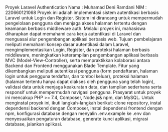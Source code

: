 Proyek Laravel Authentication 
Nama : Muhamad Deni Ramdani 
NIM  : 220660121068
Proyek ini adalah implementasi sistem autentikasi berbasis Laravel untuk Login dan Register. Sistem ini dirancang untuk mempermudah pengelolaan pengguna dan menjaga akses halaman tertentu dengan keamanan berbasis middleware auth. Melalui proyek ini, mahasiswa diharapkan dapat memahami cara kerja autentikasi di Laravel dan menguasai alur pengembangan aplikasi berbasis web. Tujuan pembelajaran meliputi memahami konsep dasar autentikasi dalam Laravel, mengimplementasikan Login, Register, dan proteksi halaman berbasis middleware, meningkatkan keterampilan pengembangan aplikasi berbasis MVC (Model-View-Controller), serta mempraktikkan kolaborasi antara Backend dan Frontend menggunakan Blade Template. Fitur yang dikembangkan meliputi autentikasi pengguna (form pendaftaran, halaman login untuk pengguna terdaftar, dan tombol keluar), proteksi halaman (halaman tertentu hanya dapat diakses oleh pengguna yang telah login), validasi data untuk menjaga keakuratan data, dan tampilan sederhana serta responsif untuk mempermudah navigasi pengguna. Prasyarat untuk proyek ini mencakup PHP >= 7.4, Composer, Node.js& npm, dan MySQL. Untuk menginstal proyek ini, ikuti langkah-langkah berikut: clone repository, instal dependensi backend dengan Composer, instal dependensi frontend dengan npm, konfigurasi database dengan menyalin .env.example ke .env dan menyesuaikan pengaturan database, generate kunci aplikasi, migrasi database, jalankan aplikasi.